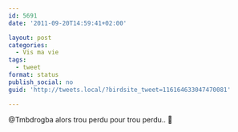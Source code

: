 ```yaml
---
id: 5691
date: '2011-09-20T14:59:41+02:00'

layout: post
categories:
  - Vis ma vie
tags:
  - tweet
format: status
publish_social: no
guid: 'http://tweets.local/?birdsite_tweet=116164633047470081'

---
```


@Tmbdrogba alors trou perdu pour trou perdu.. 🙂